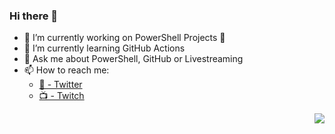 ### Hi there 👋
- 🔭 I’m currently working on PowerShell Projects 💙
- 🌱 I’m currently learning GitHub Actions
- 💬 Ask me about PowerShell, GitHub or Livestreaming
- 📫 How to reach me: 
  - [🐥 - Twitter](https://twitter.com/@cl/)
  - [📺 - Twitch](https://twitch.tv/potatoqualitee)

<p align='right'><img src="https://visitor-badge.glitch.me/badge?page_id=potatoqualitee.visitor-badge"></p>
